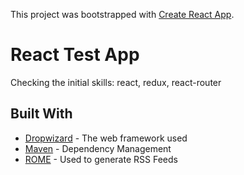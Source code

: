 This project was bootstrapped with [Create React App](https://github.com/facebook/create-react-app).

# React Test App

Checking the initial skills: react, redux, react-router

## Built With

* [Dropwizard](http://www.dropwizard.io/1.0.2/docs/) - The web framework used
* [Maven](https://maven.apache.org/) - Dependency Management
* [ROME](https://rometools.github.io/rome/) - Used to generate RSS Feeds
